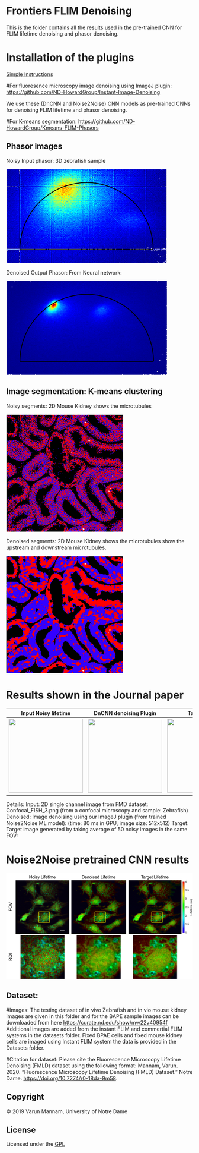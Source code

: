 # Frontiers FLIM Denoising
This is the folder contains all the results used in the pre-trained CNN for FLIM lifetime denoising and phasor denoising.

# Installation of the plugins
[Simple Instructions](https://github.com/ND-HowardGroup/Instant-Image-Denoising/blob/master/Plugins/Instructions_to_Install_Image_denoising_plugins.docx)

#For fluoresence microscopy image denoising using ImageJ plugin: 
https://github.com/ND-HowardGroup/Instant-Image-Denoising

We use these (DnCNN and Noise2Noise) CNN models as pre-trained CNNs for denoising FLIM lifetime and phasor denoising. 

#For K-means segmentation: 
https://github.com/ND-HowardGroup/Kmeans-FLIM-Phasors


## Phasor images
Noisy Input phasor: 3D zebrafish sample

![](Zebrafish_data/Phasor_clustering/Phasors_raw_denoised/imagePhasorHistogram.png)

Denoised Output Phasor: From Neural network: 

![](Zebrafish_data/Phasor_clustering/Phasors_raw_denoised/imagePhasorHistogram_denoised.png)

## Image segmentation: K-means clustering
Noisy segments: 2D Mouse Kidney shows the microtubules

![](Zebrafish_data/Phasor_clustering/Segments_raw_denoised/Noisy_Segments.png)

Denoised segments: 2D Mouse Kidney shows the microtubules show the upstream and downstream microtubules.

![](Zebrafish_data/Phasor_clustering/Segments_raw_denoised/Denosied_Segments.png)


# Results shown in the Journal paper

Input Noisy lifetime       | DnCNN denoising Plugin    | Target Image 		         |	
:-------------------------:|:-------------------------:|:-------------------------:|
<img src="Plugins/Test_images/2D_images/Raw_Images/Confocal_FISH_3.png" width="200" height="200" />   |  <img src="Plugins/Test_images/2D_images/Image_Denoising_results/denoised_confocal_fish3.png" width="200" height="200" />| <img src="Plugins/Test_images/2D_images/Target(ground_truth)_Images/gt_Confocal_FISH_3.png" width="200" height="200" /> |


Details: 
Input: 2D single channel image from FMD dataset: Confocal_FISH_3.png (from a confocal microscopy and sample: Zebrafish)
Denoised: Image denoising using our ImageJ plugin (from trained Noise2Noise ML model): (time: 80 ms in GPU, image size: 512x512)
Target: Target image generated by taking average of 50 noisy images in the same FOV: 

# Noise2Noise pretrained CNN results
![](Noise2Noise_results/Lifetime_denoising_Noise2Noise_BPAE.png)

## Dataset:
#Images: The testing dataset of in vivo Zebrafish and in vio mouse kidney images are given in this folder and for the BAPE sample images can be downloaded from here https://curate.nd.edu/show/mw22v40954f
Additional images are added from the instant FLIM and commertial FLIM systems in the datasets folder. Fixed BPAE cells and fixed mouse kidney cells are imaged using Instant FLIM system the data is provided in the Datasets folder. 

#Citation for dataset: Please cite the Fluorescence Microscopy Lifetime Denoising (FMLD) dataset using the following format: Mannam, Varun. 2020. “Fluorescence Microscopy Lifetime Denoising (FMLD) Dataset.” Notre Dame. https://doi.org/10.7274/r0-18da-9m58.


## **Copyright**

© 2019 Varun Mannam, University of Notre Dame  

## **License**

Licensed under the [GPL](https://github.com/ND-HowardGroup/Frontiers-FLIM-Denoising/blob/main/LICENSE)
